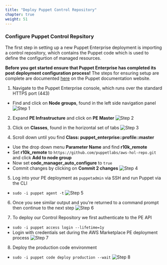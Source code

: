```yaml
---
title: "Deploy Puppet Control Repository" 
chapter: true
weight: 51
---
```


### Configure Puppet Control Repsitory

The first step in setting up a new Puppet Enterprise deployment is importing a control repository, which contains the Puppet code which is used to define the configurtion of managed resources.

**Before you get started ensure that Puppet Enterprise has completed its post deployment configuration process!** The steps for ensuring setup are complete are documented [here](https://puppet.com/docs/pe/2019.8/cloud_installing.html#aws-install) on the Puppet documentation website.

1. <a name="pe-step-1"></a>Navigate to the Puppet Enterprise console, which runs over the standard HTTPS port (443)
  - Find and click on **Node groups**, found in the left side navigation panel
![Step 1](/images/30_Configure_Puppet_Enterprise/01_pe_node_groups.png)

2. <a name="pe-step-2"></a>Expand **PE Infrastructure** and click on **PE Master**
![Step 2](/images/30_Configure_Puppet_Enterprise/02_pe_node_groups_pe_master.png)

3. <a name="pe-step-3"></a>Click on **Classes**, found in the horizontal set of tabs
![Step 3](/images/30_Configure_Puppet_Enterprise/03_pe_master_classes_tab.png)

4. <a name="pe-step-4"></a>Scroll down until you find **Class: puppet_enterprise::profile::master**
  - Use the drop down menu **Parameter Name** and find **r10k_remote**
  - Set **r10k_remote** to `https://github.com/puppetlabs/aws-hol-repo.git` and click **Add to node group**
  - Now set **code_manager_auto_configure** to `true`
  - Commit changes by clicking on **Commit 2 changes**
![Step 4](/images/30_Configure_Puppet_Enterprise/04_pe_master_code_manager_config.png)

5. <a name="pe-step-5"></a>Log into your PE deployment as `puppetadmin` via SSH and run Puppet via the CLI
  - `sudo -i puppet agent -t`
![Step 5](/images/30_Configure_Puppet_Enterprise/05_pe_run_puppet_cli.png)

6. <a name="pe-step-6"></a>Once you see similar output and you're returned to a command prompt then continue to the next step
![Step 6](/images/30_Configure_Puppet_Enterprise/06_pe_run_puppet_cli_results.png)

7. <a name="pe-step-7"></a>To deploy our Control Repository we first authenticate to the PE API
  - `sudo -i puppet access login --lifetime=1y`
  - Login with credentials set during the AWS Marketplace PE deployment process
![Step 7](/images/30_Configure_Puppet_Enterprise/07_pe_get_access_token.png)

8. <a name="pe-step-8"></a>Deploy the production code environment
  - `sudo -i puppet code deploy production --wait`
![Step 8](/images/30_Configure_Puppet_Enterprise/08_pe_deploy_control_repo.png)